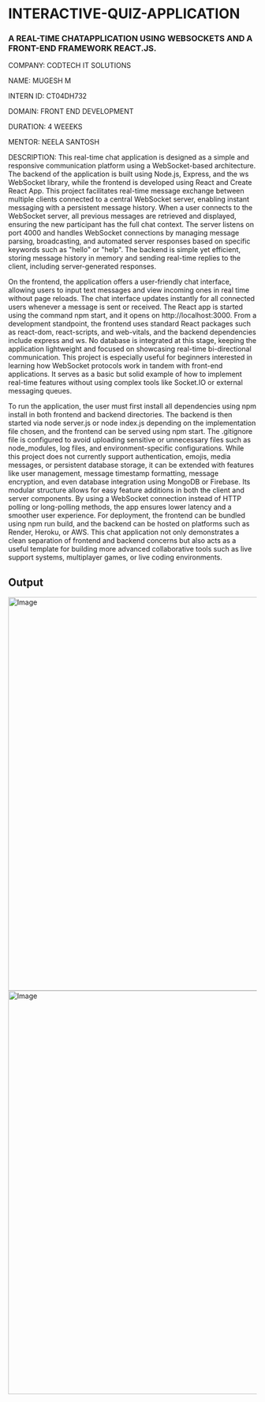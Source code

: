 # INTERACTIVE-QUIZ-APPLICATION

### A REAL-TIME CHATAPPLICATION USING WEBSOCKETS AND A FRONT-END FRAMEWORK REACT.JS.

COMPANY: CODTECH IT SOLUTIONS

NAME: MUGESH M

INTERN ID: CT04DH732

DOMAIN: FRONT END DEVELOPMENT

DURATION: 4 WEEEKS

MENTOR: NEELA SANTOSH

DESCRIPTION: This real-time chat application is designed as a simple and responsive communication platform using a WebSocket-based architecture. The backend of the application is built using Node.js, Express, and the ws WebSocket library, while the frontend is developed using React and Create React App. This project facilitates real-time message exchange between multiple clients connected to a central WebSocket server, enabling instant messaging with a persistent message history. When a user connects to the WebSocket server, all previous messages are retrieved and displayed, ensuring the new participant has the full chat context. The server listens on port 4000 and handles WebSocket connections by managing message parsing, broadcasting, and automated server responses based on specific keywords such as "hello" or "help". The backend is simple yet efficient, storing message history in memory and sending real-time replies to the client, including server-generated responses.

On the frontend, the application offers a user-friendly chat interface, allowing users to input text messages and view incoming ones in real time without page reloads. The chat interface updates instantly for all connected users whenever a message is sent or received. The React app is started using the command npm start, and it opens on http://localhost:3000. From a development standpoint, the frontend uses standard React packages such as react-dom, react-scripts, and web-vitals, and the backend dependencies include express and ws. No database is integrated at this stage, keeping the application lightweight and focused on showcasing real-time bi-directional communication. This project is especially useful for beginners interested in learning how WebSocket protocols work in tandem with front-end applications. It serves as a basic but solid example of how to implement real-time features without using complex tools like Socket.IO or external messaging queues.

To run the application, the user must first install all dependencies using npm install in both frontend and backend directories. The backend is then started via node server.js or node index.js depending on the implementation file chosen, and the frontend can be served using npm start. The .gitignore file is configured to avoid uploading sensitive or unnecessary files such as node_modules, log files, and environment-specific configurations. While this project does not currently support authentication, emojis, media messages, or persistent database storage, it can be extended with features like user management, message timestamp formatting, message encryption, and even database integration using MongoDB or Firebase. Its modular structure allows for easy feature additions in both the client and server components. By using a WebSocket connection instead of HTTP polling or long-polling methods, the app ensures lower latency and a smoother user experience. For deployment, the frontend can be bundled using npm run build, and the backend can be hosted on platforms such as Render, Heroku, or AWS. This chat application not only demonstrates a clean separation of frontend and backend concerns but also acts as a useful template for building more advanced collaborative tools such as live support systems, multiplayer games, or live coding environments.

## Output

<img width="1897" height="797" alt="Image" src="https://github.com/user-attachments/assets/7ef11660-172b-4813-8014-62edf2173028" />
<img width="1919" height="817" alt="Image" src="https://github.com/user-attachments/assets/9b5f2a0a-80db-402f-9d25-758daa1f4fd0" />

